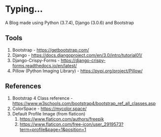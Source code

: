 # Typing...

A Blog made using Python (3.7.4), Django (3.0.6) and Bootstrap

## Tools

1. Bootstrap - https://getbootstrap.com/
1. Django - https://docs.djangoproject.com/en/3.0/intro/tutorial01/
1. Django-Crispy-Forms - https://django-crispy-forms.readthedocs.io/en/latest/
1. Pillow (Python Imaging Library) - https://pypi.org/project/Pillow/

## References

1. Bootstrap 4 Class reference - https://www.w3schools.com/bootstrap4/bootstrap_ref_all_classes.asp
1. ColorSpace - https://mycolor.space/
1. Default Profile Image (from flaticon)
   1. https://www.flaticon.com/authors/freepik
   1. https://www.flaticon.com/free-icon/user_2919573?term=profile&page=1&position=1
